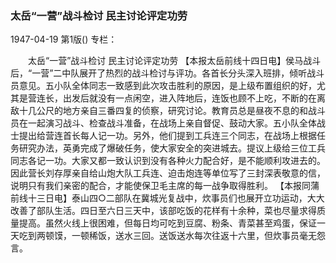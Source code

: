 ### 太岳“一营”战斗检讨  民主讨论评定功劳

1947-04-19
第1版()
专栏：

　　太岳“一营”战斗检讨
    民主讨论评定功劳
    【本报太岳前线十四日电】侯马战斗后，“一营”二中队展开了热烈的战斗检讨与评功。各首长分头深入班排，倾听战斗员意见。五小队全体同志一致感到此次攻击胜利的原因，是上级布置组织的好，尤其是营连长，出发后就没有一点闲空，进入阵地后，连饭也顾不上吃，不断的在离敌十几公尺的地方亲自三番四复的侦察，研究讨论。教育员总是昼夜不息的和战斗员在一起演习战斗、检查战斗准备，在战场上亲自督促、鼓动大家。五小队全体战士提出给营连首长每人记一功。另外，他们提到工兵连三个同志，在战场上根据任务研究办法，英勇完成了爆破任务，使大家安全的突进城去。提议上级给三位工兵同志各记一功。大家又都一致认识到没有各种火力配合好，是不能顺利攻进去的。因此营长刘存厚亲自给山炮大队工兵连、迫击炮连等单位写了三封深表敬意的信，说明只有我们亲密的配合，才能使保卫毛主席的每一战争取得胜利。
    【本报同蒲前线十三日电】泰山四○二部队在冀城光复战中，炊事员们也展开立功运动，大大改善了部队生活。四日至六日三天中，该部吃饭的花样有十余种，菜也尽量求得质量提高。虽然火线上很困难，但每日均可吃到豆腐、粉条、青菜甚至鸡蛋，保证一天吃到两顿馍，一顿稀饭，送水三回。送饭送水每次往返十六里，但炊事员毫无怨言。
